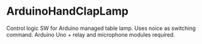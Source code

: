 # ArduinoHandClapLamp
Control logic SW for Arduino managed table lamp. Uses noice as switching command. Arduino Uno + relay and microphone modules required.
